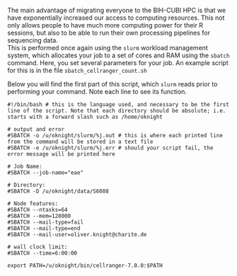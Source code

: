 The main advantage of migrating everyone to the BIH-CUBI HPC is that we have exponentially increased our access to computing resources. This not only allows people to have much more computing power for their R sessions, but also to be able to run their own processing pipelines for sequencing data.  
This is performed once again using the ```slurm``` workload management system, which allocates your job to a set of cores and RAM using the ```sbatch``` command. Here, you set several parameters for your job. An example script for this is in the file ```sbatch_cellranger_count.sh```  

Below you will find the first part of this script, which ```slurm``` reads prior to performing your command. Note each line to see its function.

```
#!/bin/bash # this is the language used, and necessary to be the first line of the script. Note that each directory should be absolute; i.e. starts with a forward slash such as /home/oknight

# output and error
#SBATCH -o /u/oknight/slurm/%j.out # this is where each printed line from the command will be stored in a text file
#SBATCH -e /u/oknight/slurm/%j.err # should your script fail, the error message will be printed here

# Job Name:
#SBATCH --job-name="eae"

# Directory:
#SBATCH -D /u/oknight/data/S6088

# Node features:
#SBATCH --ntasks=64
#SBATCH --mem=128000
#SBATCH --mail-type=fail
#SBATCH --mail-type=end
#SBATCH --mail-user=oliver.knight@charite.de

# wall clock limit:
#SBATCH --time=6:00:00

export PATH=/u/oknight/bin/cellranger-7.0.0:$PATH
```
